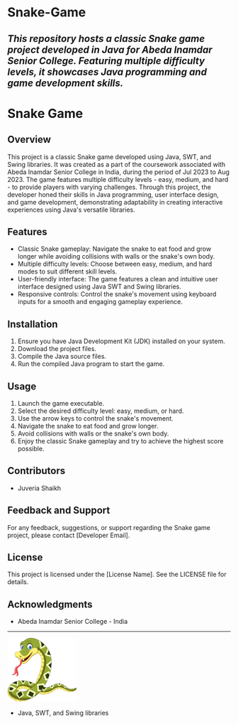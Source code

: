 # Snake-Game
*This repository hosts a classic Snake game project developed in Java for Abeda Inamdar Senior College. Featuring multiple difficulty levels, it showcases Java programming and game development skills.*
---
# Snake Game

## Overview
This project is a classic Snake game developed using Java, SWT, and Swing libraries. It was created as a part of the coursework associated with Abeda Inamdar Senior College in India, during the period of Jul 2023 to Aug 2023. The game features multiple difficulty levels - easy, medium, and hard - to provide players with varying challenges. Through this project, the developer honed their skills in Java programming, user interface design, and game development, demonstrating adaptability in creating interactive experiences using Java's versatile libraries.

## Features
- Classic Snake gameplay: Navigate the snake to eat food and grow longer while avoiding collisions with walls or the snake's own body.
- Multiple difficulty levels: Choose between easy, medium, and hard modes to suit different skill levels.
- User-friendly interface: The game features a clean and intuitive user interface designed using Java SWT and Swing libraries.
- Responsive controls: Control the snake's movement using keyboard inputs for a smooth and engaging gameplay experience.

## Installation
1. Ensure you have Java Development Kit (JDK) installed on your system.
2. Download the project files.
3. Compile the Java source files.
4. Run the compiled Java program to start the game.

## Usage
1. Launch the game executable.
2. Select the desired difficulty level: easy, medium, or hard.
3. Use the arrow keys to control the snake's movement.
4. Navigate the snake to eat food and grow longer.
5. Avoid collisions with walls or the snake's own body.
6. Enjoy the classic Snake gameplay and try to achieve the highest score possible.

## Contributors
- Juveria Shaikh

## Feedback and Support
For any feedback, suggestions, or support regarding the Snake game project, please contact [Developer Email].

## License
This project is licensed under the [License Name]. See the LICENSE file for details.

## Acknowledgments
- Abeda Inamdar Senior College - India

---
![SNAKE LOGO](https://github.com/juverias/Snake-Game/blob/master/snakelogo.png)
- Java, SWT, and Swing libraries


